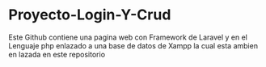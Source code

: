 # Proyecto-Login-Y-Crud
Este Github contiene una pagina web con Framework de Laravel y en el Lenguaje php enlazado a una base de datos de Xampp la cual esta ambien en lazada en este repositorio
